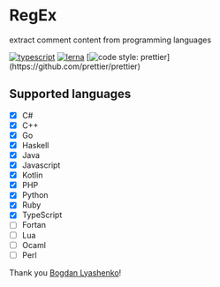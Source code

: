 # RegEx
extract comment content from programming languages

[![typescript](https://img.shields.io/badge/typescript-first-blue.svg)](https://github.com/idoo/regEx-comment)
[![lerna](https://img.shields.io/badge/maintained%20with-lerna-cc00ff.svg)](https://lernajs.io/)
[![code style: prettier](https://img.shields.io/badge/code_style-prettier-ff69b4.svg?)](https://github.com/prettier/prettier)

## Supported languages
- [x] C#
- [x] C++
- [x] Go
- [x] Haskell
- [x] Java
- [x] Javascript
- [x] Kotlin
- [x] PHP
- [x] Python
- [x] Ruby
- [x] TypeScript
- [ ] Fortan
- [ ] Lua
- [ ] Ocaml
- [ ] Perl

Thank you <a href="https://github.com/Bogdan-Lyashenko">Bogdan Lyashenko</a>!
